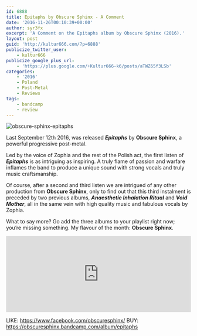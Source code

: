 ```yaml
---
id: 6888
title: Epitaphs by Obscure Sphinx - A Comment
date: '2016-11-26T00:10:39+00:00'
author: syr3fx
excerpt: 'A Comment on the Epitaphs album by Obscure Sphinx (2016).'
layout: post
guid: 'http://kultur666.com/?p=6888'
publicize_twitter_user:
    - kultur666
publicize_google_plus_url:
    - 'https://plus.google.com/+Kultur666-k6/posts/aTWZ65f3LSb'
categories:
    - '2016'
    - Poland
    - Post-Metal
    - Reviews
tags:
    - bandcamp
    - review
---
```


![obscure-sphinx-epitaphs](http://localhost:8080/wp-content/uploads/2016/11/obscure-sphinx-epitaphs.jpg?w=680)

Last September 12th 2016, was released ***Epitaphs*** by **Obscure Sphinx**, a powerful progressive post-metal.

Led by the voice of Zophia and the rest of the Polish act, the first listen of ***Epitaphs*** is as intriguing as inspiring. A truly flame of passion and warfare inflames the band to produce a unique sound with strong vocals and truly music craftsmanship.

Of course, after a second and third listen we are intrigued of any other production from **Obscure Sphinx**, only to find out that this third instalment is preceded by two previous albums, ***Anaesthetic Inhalation Ritual*** and ***Void Mother***, all in the same vein with high quality music and fabulous vocals by Zophia.

What to say more? Go add the three albums to your playlist right now; you’re missing something. My flavour of the month: **Obscure Sphinx**.

<iframe style="border: 0; width: 100%; height: 208px;" src="https://bandcamp.com/EmbeddedPlayer/album=2426963722/size=large/bgcol=333333/linkcol=e99708/tracklist=false/transparent=true/" seamless></iframe>

LIKE: <https://www.facebook.com/obscuresphinx/>
BUY: <https://obscuresphinx.bandcamp.com/album/epitaphs>